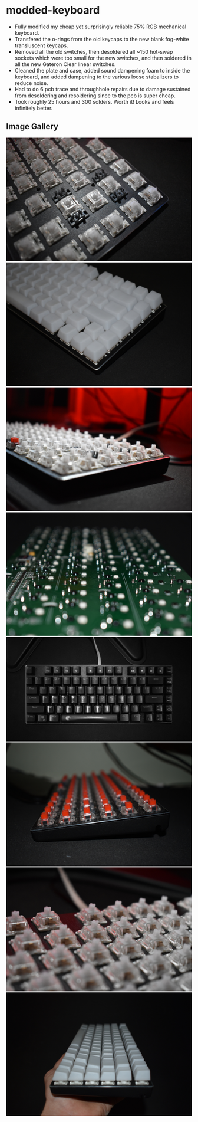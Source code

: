 # modded-keyboard

- Fully modified my cheap yet surprisingly reliable 75% RGB mechanical keyboard.  
- Transfered the o-rings from the old keycaps to the new blank fog-white transluscent keycaps.  
- Removed all the old switches, then desoldered all ~150 hot-swap sockets which were too small for the new switches, and then soldered in all the new Gateron Clear linear switches.  
- Cleaned the plate and case, added sound dampening foam to inside the keyboard, and added dampening to the various loose stabalizers to reduce noise.   
- Had to do 6 pcb trace and throughhole repairs due to damage sustained from desoldering and resoldering since to the pcb is super cheap.  
- Took roughly 25 hours and 300 solders. Worth it! Looks and feels infinitely better.  

## Image Gallery
![new switches](https://github.com/AlecWarren19/modded-keyboard/blob/master/images/switches_closeup.JPG)
![final result](https://github.com/AlecWarren19/modded-keyboard/blob/master/images/new_kb.JPG)
![new switches](https://github.com/AlecWarren19/modded-keyboard/blob/master/images/switches_closeup2.JPG)
![the pcb](https://github.com/AlecWarren19/modded-keyboard/blob/master/images/pcb.JPG)
![original keyboard](https://github.com/AlecWarren19/modded-keyboard/blob/master/images/old_kb.JPG)
![original switches](https://github.com/AlecWarren19/modded-keyboard/blob/master/images/old_switches.JPG)
![new switches](https://github.com/AlecWarren19/modded-keyboard/blob/master/images/switches_closeup3.JPG)
![final result](https://github.com/AlecWarren19/modded-keyboard/blob/master/images/new_kb2.JPG)
